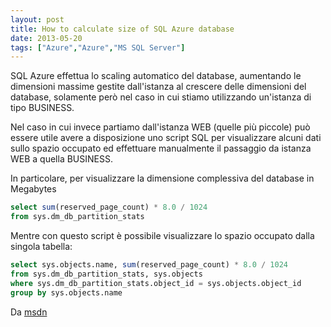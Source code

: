 ```yaml
---
layout: post
title: How to calculate size of SQL Azure database
date: 2013-05-20
tags: ["Azure","Azure","MS SQL Server"]
---
```


SQL Azure effettua lo scaling automatico del database, aumentando le dimensioni massime gestite dall'istanza al crescere delle dimensioni del database, solamente però nel caso in cui stiamo utilizzando un'istanza di tipo BUSINESS.

Nel caso in cui invece partiamo dall'istanza WEB (quelle più piccole) può essere utile avere a disposizione uno script SQL per visualizzare alcuni dati sullo spazio occupato ed effettuare manualmente il passaggio da istanza WEB a quella BUSINESS.

In particolare, per visualizzare la dimensione complessiva del database in Megabytes
``` sql
select sum(reserved_page_count) * 8.0 / 1024 
from sys.dm_db_partition_stats
```
Mentre con questo script è possibile visualizzare lo spazio occupato dalla singola tabella:
``` sql
select sys.objects.name, sum(reserved_page_count) * 8.0 / 1024 
from sys.dm_db_partition_stats, sys.objects 
where sys.dm_db_partition_stats.object_id = sys.objects.object_id
group by sys.objects.name
```
Da [msdn](http://msdn.microsoft.com/it-it/library/windowsazure/ff394114.aspx)